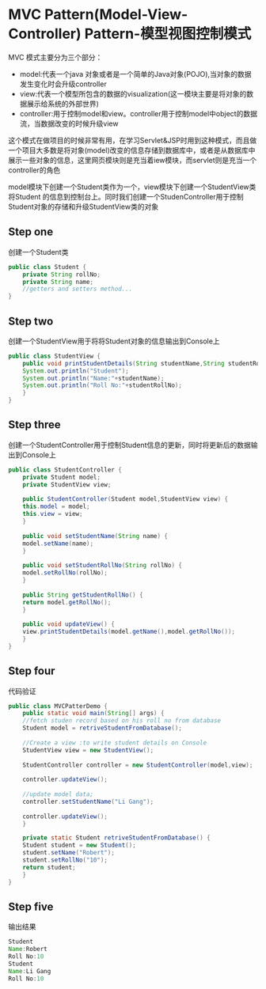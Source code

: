 # MVC Pattern(Model-View-Controller) Pattern-模型视图控制模式
MVC 模式主要分为三个部分：
* model:代表一个java 对象或者是一个简单的Java对象(POJO),当对象的数据发生变化时会升级controller
* view:代表一个模型所包含的数据的visualization(这一模块主要是将对象的数据展示给系统的外部世界)
* controller:用于控制model和view。controller用于控制model中object的数据流，当数据改变的时候升级view  

这个模式在做项目的时候非常有用，在学习Servlet&JSP时用到这种模式，而且做一个项目大多数是将对象(model)改变的信息存储到数据库中，或者是从数据库中展示一些对象的信息，这里网页模块则是充当着iew模块，而servlet则是充当一个controller的角色  

model模块下创建一个Student类作为一个，view模块下创建一个StudentView类将Student 的信息到控制台上。同时我们创建一个StudenController用于控制Student对象的存储和升级StudentView类的对象
## Step one
创建一个Student类
```Java
public class Student {
    private String rollNo;
    private String name;
    //getters and setters method...
}
```
## Step two 
创建一个StudentView用于将将Student对象的信息输出到Console上
```Java
public class StudentView {
    public void printStudentDetails(String studentName,String studentRollNo) {
	System.out.println("Student");
	System.out.println("Name:"+studentName);
	System.out.println("Roll No:"+studentRollNo);
    }
}
```
## Step three
创建一个StudentController用于控制Student信息的更新，同时将更新后的数据输出到Console上
```Java
public class StudentController {
    private Student model;
    private StudentView view;
    
    public StudentController(Student model,StudentView view) {
	this.model = model;
	this.view = view;
    }
	
    public void setStudentName(String name) {
	model.setName(name);
    }
	
    public void setStudentRollNo(String rollNo) {
	model.setRollNo(rollNo);
    }
	
    public String getStudentRollNo() {
	return model.getRollNo();
    }
	
    public void updateView() {
	view.printStudentDetails(model.getName(),model.getRollNo());
    }
}
```
## Step four
代码验证
```Java
public class MVCPatterDemo {
    public static void main(String[] args) {
	//fetch studen record based on his roll no from database
	Student model = retriveStudentFromDatabase();
		
	//Create a view :to write student details on Console
	StudentView view = new StudentView();
		
	StudentController controller = new StudentController(model,view);
		
	controller.updateView();
		
	//update model data;
	controller.setStudentName("Li Gang");
		
	controller.updateView();
    }

    private static Student retriveStudentFromDatabase() {
	Student student = new Student();
	student.setName("Robert");
	student.setRollNo("10");
	return student;
    }
}
```
## Step five
输出结果
```Java
Student
Name:Robert
Roll No:10
Student
Name:Li Gang
Roll No:10
```


